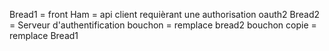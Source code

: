 Bread1 = front
Ham = api client requièrant une authorisation oauth2
Bread2 = Serveur d'authentification
bouchon = remplace bread2
bouchon copie = remplace Bread1

